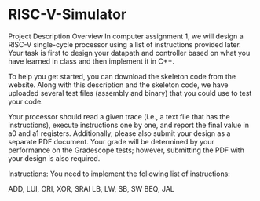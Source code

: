 # RISC-V-Simulator
Project Description
Overview
In computer assignment 1, we will design a RISC-V single-cycle processor using a list of instructions provided later. Your task is first to design your datapath and controller based on what you have learned in class and then implement it in C++. 

To help you get started, you can download the skeleton code from the website. Along with this description and the skeleton code, we have uploaded several test files (assembly and binary) that you could use to test your code. 

Your processor should read a given trace (i.e., a text file that has the instructions), execute instructions one by one, and report the final value in a0 and a1 registers. Additionally, please also submit your design as a separate PDF document. Your grade will be determined by your performance on the Gradescope tests; however, submitting the PDF with your design is also required.

Instructions:
You need to implement the following list of instructions:

ADD, LUI, ORI, XOR, SRAI
LB, LW, SB, SW
BEQ, JAL
